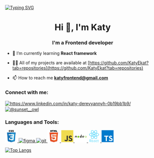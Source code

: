 [![Typing SVG](https://readme-typing-svg.herokuapp.com?size=24&width=600&lines=Welcome+To+Katy's+Github+Profile..💫)](https://git.io/typing-svg)

<h1 align="center">Hi 👋, I'm Katy</h1>
<h3 align="center">I'm a Frontend developer</h3>

- 🌱 I’m currently learning **React framework**

- 👨‍💻 All of my projects are available at [https://github.com/KatyEkat?tab=repositories](https://github.com/KatyEkat?tab=repositories)

- 📫 How to reach me **katyfrontend@gmail.com**

<h3 align="left">Connect with me:</h3>
<p align="left">
<a href="https://www.linkedin.com/in/katy-derevyannyh-0b19bb1b9/" target="blank"><img align="center" src="https://raw.githubusercontent.com/rahuldkjain/github-profile-readme-generator/master/src/images/icons/Social/linked-in-alt.svg" alt="https://www.linkedin.com/in/katy-derevyannyh-0b19bb1b9/" height="30" width="40" /></a>
<a href="https://instagram.com/sunset__owl?igshid=YmMyMTA2M2Y=" target="blank"><img align="center" src="https://raw.githubusercontent.com/rahuldkjain/github-profile-readme-generator/master/src/images/icons/Social/instagram.svg" alt="@sunset__owl" height="30" width="40" /></a>
</p>

<h3 align="left">Languages and Tools:</h3>
  <p align="left"> 
  <a href="https://www.w3schools.com/css/" target="_blank" rel="noreferrer"> <img src="https://raw.githubusercontent.com/devicons/devicon/master/icons/css3/css3-original-wordmark.svg" alt="css3" width="40" height="40"/> </a> 
  <a href="https://www.figma.com/" target="_blank" rel="noreferrer"> <img src="https://www.vectorlogo.zone/logos/figma/figma-icon.svg" alt="figma" width="40" height="40"/> </a> 
  <a href="https://git-scm.com/" target="_blank" rel="noreferrer"> <img src="https://www.vectorlogo.zone/logos/git-scm/git-scm-icon.svg" alt="git" width="40" height="40"/> </a> 
  <a href="https://www.w3.org/html/" target="_blank" rel="noreferrer"> <img src="https://raw.githubusercontent.com/devicons/devicon/master/icons/html5/html5-original-wordmark.svg" alt="html5" width="40" height="40"/> </a> 
  <a href="https://developer.mozilla.org/en-US/docs/Web/JavaScript" target="_blank" rel="noreferrer"> <img src="https://raw.githubusercontent.com/devicons/devicon/master/icons/javascript/javascript-original.svg" alt="javascript" width="40" height="40"/> </a>  
  <a href="https://nodejs.org" target="_blank" rel="noreferrer"> <img src="https://raw.githubusercontent.com/devicons/devicon/master/icons/nodejs/nodejs-original-wordmark.svg" alt="nodejs" width="40" height="40"/> </a> 
  <a href="https://reactjs.org/" target="_blank" rel="noreferrer"> <img src="https://raw.githubusercontent.com/devicons/devicon/master/icons/react/react-original-wordmark.svg" alt="react" width="40" height="40"/> </a> 
  <a href="https://www.typescriptlang.org/" target="_blank" rel="noreferrer"> <img src="https://raw.githubusercontent.com/devicons/devicon/master/icons/typescript/typescript-original.svg" alt="typescript" width="40" height="40"/> </a> </p>
  
  
[![Top Langs](https://github-readme-stats.vercel.app/api/top-langs/?username=KatyEkat&layout=compact)](https://github.com/KatyEkat/github-readme-stats)
